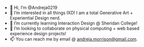 - 👋 Hi, I’m @Andreja0219
- 👀 I’m interested in all things IXD! I am a total Generative Art + Experiential Design nerd.
- 🌱 I’m currently learning Interaction Design @ Sheridan College!
- 💞️ I’m looking to collaborate on physical computing + web based experience design projects!
- 📫 You can reach me by email @ andreja.morrison@gmail.com.

<!---
Andreja0219/Andreja0219 is a ✨ special ✨ repository because its `README.md` (this file) appears on your GitHub profile.
You can click the Preview link to take a look at your changes.
--->
